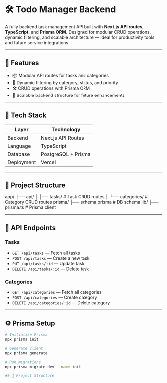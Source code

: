 # 🛠️ Todo Manager Backend

A fully backend task management API built with **Next.js API routes**, **TypeScript**, and **Prisma ORM**. Designed for modular CRUD operations, dynamic filtering, and scalable architecture — ideal for productivity tools and future service integrations.

---

## 🚀 Features

- 📦 Modular API routes for tasks and categories
- 🧠 Dynamic filtering by category, status, and priority
- 🛠️ CRUD operations with Prisma ORM
- 🧱 Scalable backend structure for future enhancements

---

## 🧰 Tech Stack

| Layer      | Technology          |
| ---------- | ------------------- |
| Backend    | Next.js API Routes  |
| Language   | TypeScript          |
| Database   | PostgreSQL + Prisma |
| Deployment | Vercel              |

---

## 📂 Project Structure

app/ ├── api/ │ ├── tasks/ # Task CRUD routes │ └── categories/ # Category CRUD routes prisma/ ├── schema.prisma # DB schema lib/ ├── prisma.ts # Prisma client

---

## 🧪 API Endpoints

### Tasks

- `GET /api/tasks` — Fetch all tasks
- `POST /api/tasks` — Create a new task
- `PUT /api/tasks/:id` — Update task
- `DELETE /api/tasks/:id` — Delete task

### Categories

- `GET /api/categories` — Fetch all categories
- `POST /api/categories` — Create category
- `DELETE /api/categories/:id` — Delete category

---

## ⚙️ Prisma Setup

```bash
# Initialize Prisma
npx prisma init

# Generate client
npx prisma generate

# Run migrations
npx prisma migrate dev --name init

## 📂 Project Structure

```
